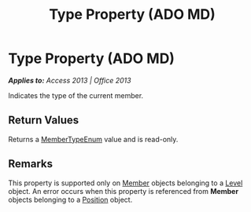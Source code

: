 ﻿---
title: Type Property (ADO MD)
TOCTitle: Type Property (ADO MD)
ms:assetid: 4aaa151e-1f02-aa7d-a9e5-e7019b200924
ms:mtpsurl: https://msdn.microsoft.com/en-us/library/JJ249230(v=office.15)
ms:contentKeyID: 48544671
ms.date: 09/18/2015
mtps_version: v=office.15
---

# Type Property (ADO MD)


_**Applies to:** Access 2013 | Office 2013_

Indicates the type of the current member.

## Return Values

Returns a [MemberTypeEnum](membertypeenum.md) value and is read-only.

## Remarks

This property is supported only on [Member](member-object-ado-md.md) objects belonging to a [Level](level-object-ado-md.md) object. An error occurs when this property is referenced from **Member** objects belonging to a [Position](position-object-ado-md.md) object.

